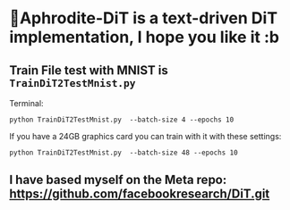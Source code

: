 # 🐉Aphrodite-DiT is a text-driven DiT implementation, I hope you like it :b

## Train File test with MNIST is ``` TrainDiT2TestMnist.py ```

Terminal:  
``` 
python TrainDiT2TestMnist.py  --batch-size 4 --epochs 10
```
If you have a 24GB graphics card you can train with it with these settings:

``` 
python TrainDiT2TestMnist.py  --batch-size 48 --epochs 10
```

## I have based myself on the Meta repo: https://github.com/facebookresearch/DiT.git
